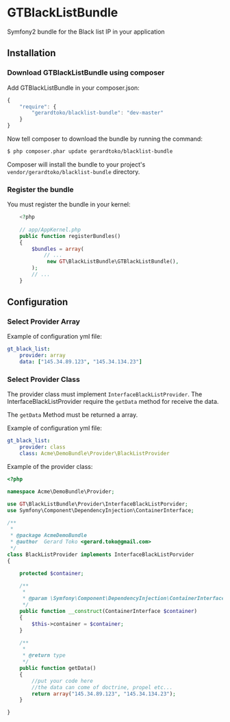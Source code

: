 GTBlackListBundle
=================

Symfony2 bundle for the Black list IP in your application

##  Installation

### Download GTBlackListBundle using composer

Add GTBlackListBundle in your composer.json:

```js
{
    "require": {
        "gerardtoko/blacklist-bundle": "dev-master"
    }
}
```

Now tell composer to download the bundle by running the command:

```bash
$ php composer.phar update gerardtoko/blacklist-bundle
```

Composer will install the bundle to your project's `vendor/gerardtoko/blacklist-bundle` directory.


### Register the bundle

You must register the bundle in your kernel:
```php
    <?php
    
    // app/AppKernel.php    
    public function registerBundles()
    {
        $bundles = array(    
            // ...    
             new GT\BlackListBundle\GTBlackListBundle(),
        );    
        // ...
    }
```

## Configuration

### Select Provider Array
Example of configuration yml file:
```yml
gt_black_list:
    provider: array
    data: ["145.34.89.123", "145.34.134.23"]
```

### Select Provider Class
The provider class must implement ```InterfaceBlackListProvider```.
The InterfaceBlackListProvider require the ```getData``` method for receive the data. 

The ```getData``` Method must be returned a array.

Example of configuration yml file:
```yml
gt_black_list:
    provider: class
    class: Acme\DemoBundle\Provider\BlackListProvider
```

Example of the provider class:
```php
<?php

namespace Acme\DemoBundle\Provider;

use GT\BlackListBundle\Provider\InterfaceBlackListPorvider;
use Symfony\Component\DependencyInjection\ContainerInterface;

/**
 *
 * @package AcmeDemoBundle
 * @author  Gerard Toko <gerard.toko@gmail.com>
 */
class BlackListProvider implements InterfaceBlackListPorvider
{

    protected $container;

    /**
     * 
     * @param \Symfony\Component\DependencyInjection\ContainerInterface $container
     */
    public function __construct(ContainerInterface $container)
    {
		$this->container = $container;
    }

    /**
     * 
     * @return type
     */
    public function getData()
    {
		//put your code here
		//the data can come of doctrine, propel etc...
		return array("145.34.89.123", "145.34.134.23");
    }

}
```
